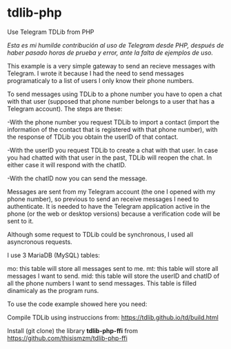 # tdlib-php
Use Telegram TDLib from PHP

*Esta es mi humilde contribución al uso de Telegram desde PHP, después de haber pasado horas de prueba y error, ante la falta de ejemplos de uso.*

This example is a very simple gateway to send an recieve messages with Telegram. I wrote it because I had the need to send messages programaticaly to a list of users I only know their phone numbers.

To send messages using TDLib to a phone number you have to open a chat with that user (supposed that phone number belongs to a user that has a Telegram account). The steps are these:

-With the phone number you request TDLib to import a contact (import the information of the contact that is registered with that phone number), with the response of TDLib you obtain the userID of that contact.

-With the userID you request TDLib to create a chat with that user. In case you had chatted with that user in the past, TDLib will reopen the chat. In either case it will respond with the chatID.

-With the chatID now you can send the message.

Messages are sent from my Telegram account (the one I opened with my phone number), so previous to send an receive messages I need to authenticate. It is needed to have the Telegram application active in the phone (or the web or desktop versions) because a verification code will be sent to it.

Although some request to TDLib could be synchronous, I used all asyncronous requests.

I use 3 MariaDB (MySQL) tables:

mo: this table will store all messages sent to me. 
mt: this table will store all messages I want to send.
mid: this table will store the userID and chatID of all the phone numbers I want to send messages. This table is filled dinamicaly as the program runs.

To use the code example showed here you need:

Compile TDLib using instruccions from: https://tdlib.github.io/td/build.html

Install (git clone) the library **tdlib-php-ffi** from https://github.com/thisismzm/tdlib-php-ffi 

